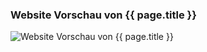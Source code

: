<h3>Website Vorschau von {{ page.title }}</h3>
<span class="affili" data-affili="{{ page.targetUrl }}" rel="nofollow">
    <img src="{{ page.screenshot }}" class="img-fluid" alt="Website Vorschau von {{ page.title }}" />
</span>